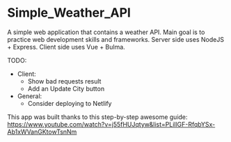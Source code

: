 # Simple_Weather_API
A simple web application that contains a weather API.
Main goal is to practice web development skills and frameworks. 
Server side uses NodeJS + Express.
Client side uses Vue + Bulma.

TODO:
* Client:
  * Show bad requests result
  * Add an Update City button
* General:
  * Consider deploying to Netlify

This app was built thanks to this step-by-step awesome guide: https://www.youtube.com/watch?v=j55fHUJqtyw&list=PLillGF-RfqbYSx-Ab1xWVanGKtowTsnNm
